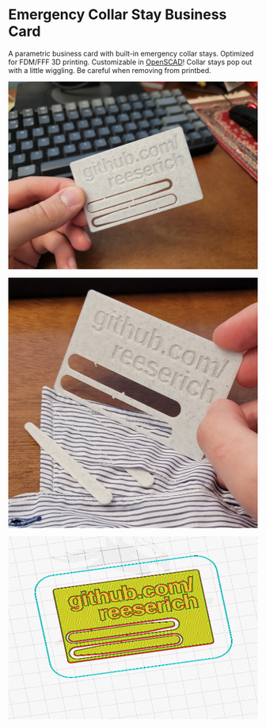 # Emergency Collar Stay Business Card

A parametric business card with built-in emergency collar stays. Optimized for FDM/FFF 3D printing. Customizable in [OpenSCAD](https://openscad.org/)!
Collar stays pop out with a little wiggling. Be careful when removing from printbed.

![Business card demo](https://github.com/reeserich/collar_stay_business_card/blob/main/img/demo.jpg)

![Collar stays popped out](https://github.com/reeserich/collar_stay_business_card/blob/main/img/popped_out.jpg)

![Gcode slicing](https://github.com/reeserich/collar_stay_business_card/blob/main/img/slice.jpg)



